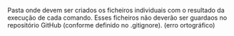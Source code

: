Pasta onde devem ser criados os ficheiros individuais com o resultado da execução de cada comando. Esses ficheiros não deverão ser guardaos no repositório GitHub (conforme definido no .gitignore).                                                                                                (erro ortográfico)